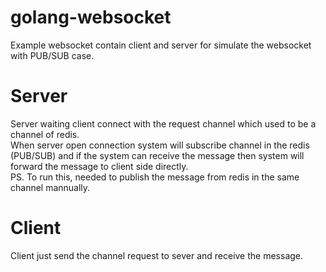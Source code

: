 # golang-websocket
Example websocket contain client and server for simulate the websocket with PUB/SUB case.
# Server 
Server waiting client connect with the request channel which used to be a channel of redis.\
When server open connection system will subscribe channel in the redis (PUB/SUB) and if the system can receive the message then system will forward the message to client side directly.\
PS. To run this, needed to publish the message from redis in the same channel mannually.

# Client
Client just send the channel request to sever and receive the message.

